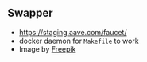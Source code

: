 ## Swapper

- https://staging.aave.com/faucet/
- docker daemon for `Makefile` to work
- Image by <a href="https://www.freepik.com/free-vector/abstract-technological-background_13182208.htm#query=blockchain%20background&position=0&from_view=keyword&track=ais_user&uuid=ceec5fd7-59eb-44f0-a6d1-263b52f500ea">Freepik</a>
